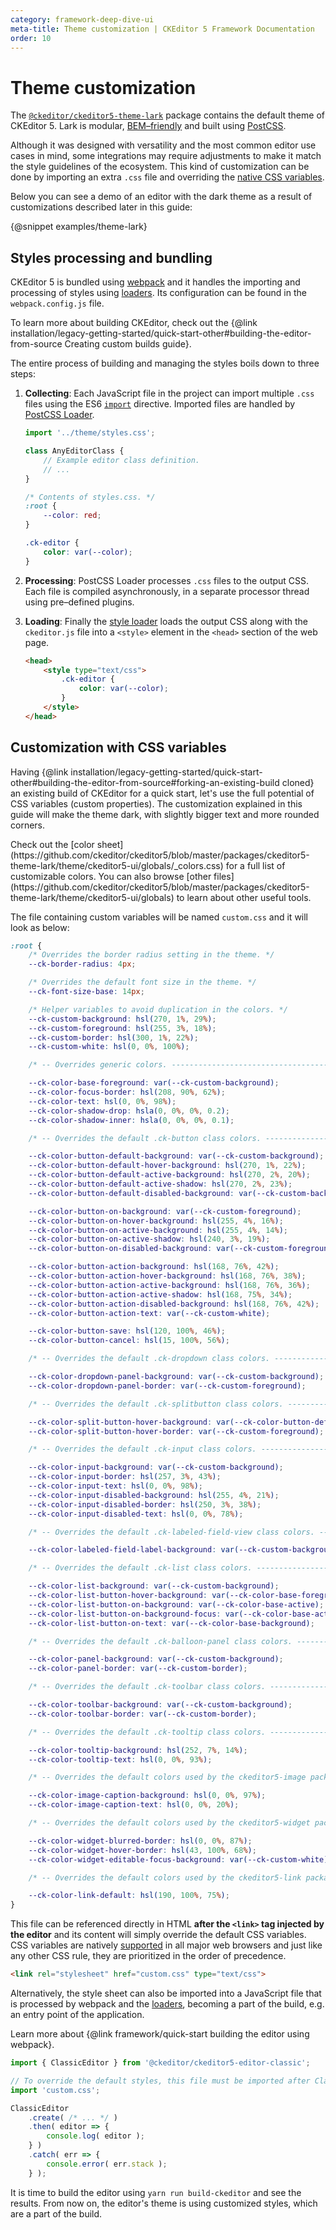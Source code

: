 ```yaml
---
category: framework-deep-dive-ui
meta-title: Theme customization | CKEditor 5 Framework Documentation
order: 10
---
```


# Theme customization

The [`@ckeditor/ckeditor5-theme-lark`](https://www.npmjs.com/package/@ckeditor/ckeditor5-theme-lark) package contains the default theme of CKEditor&nbsp;5. Lark is modular, [BEM–friendly](https://en.bem.info/methodology/css/) and built using [PostCSS](http://postcss.org/).

Although it was designed with versatility and the most common editor use cases in mind, some integrations may require adjustments to make it match the style guidelines of the ecosystem. This kind of customization can be done by importing an extra `.css` file and overriding the [native CSS variables](https://www.w3.org/TR/css-variables/).

Below you can see a demo of an editor with the dark theme as a result of customizations described later in this guide:

{@snippet examples/theme-lark}

## Styles processing and bundling

CKEditor&nbsp;5 is bundled using [webpack](https://webpack.js.org/) and it handles the importing and processing of styles using [loaders](https://webpack.js.org/concepts/loaders/). Its configuration can be found in the `webpack.config.js` file.

<info-box info>
	To learn more about building CKEditor, check out the {@link installation/legacy-getting-started/quick-start-other#building-the-editor-from-source Creating custom builds guide}.
</info-box>

The entire process of building and managing the styles boils down to three steps:

1. **Collecting**: Each JavaScript file in the project can import multiple `.css` files using the ES6 [`import`](https://developer.mozilla.org/en-US/docs/Web/JavaScript/Reference/Statements/import) directive. Imported files are handled by [PostCSS Loader](https://www.npmjs.com/package/postcss-loader).

	```js
	import '../theme/styles.css';

	class AnyEditorClass {
		// Example editor class definition.
		// ...
	}
	```

	```css
	/* Contents of styles.css. */
	:root {
		--color: red;
	}

	.ck-editor {
		color: var(--color);
	}
	```

2. **Processing**: PostCSS Loader processes `.css` files to the output CSS. Each file is compiled asynchronously, in a separate processor thread using pre–defined plugins.

3. **Loading**: Finally the [style loader](https://www.npmjs.com/package/style-loader) loads the output CSS along with the `ckeditor.js` file into a `<style>` element in the `<head>` section of the web page.

	```html
	<head>
		<style type="text/css">
			.ck-editor {
				color: var(--color);
			}
		</style>
	</head>
	```

## Customization with CSS variables

Having {@link installation/legacy-getting-started/quick-start-other#building-the-editor-from-source#forking-an-existing-build cloned} an existing build of CKEditor for a quick start, let's use the full potential of CSS variables (custom properties). The customization explained in this guide will make the theme dark, with slightly bigger text and more rounded corners.

<info-box hint>
	Check out the [color sheet](https://github.com/ckeditor/ckeditor5/blob/master/packages/ckeditor5-theme-lark/theme/ckeditor5-ui/globals/_colors.css) for a full list of customizable colors. You can also browse [other files](https://github.com/ckeditor/ckeditor5/blob/master/packages/ckeditor5-theme-lark/theme/ckeditor5-ui/globals) to learn about other useful tools.
</info-box>

The file containing custom variables will be named `custom.css` and it will look as below:

```css
:root {
	/* Overrides the border radius setting in the theme. */
	--ck-border-radius: 4px;

	/* Overrides the default font size in the theme. */
	--ck-font-size-base: 14px;

	/* Helper variables to avoid duplication in the colors. */
	--ck-custom-background: hsl(270, 1%, 29%);
	--ck-custom-foreground: hsl(255, 3%, 18%);
	--ck-custom-border: hsl(300, 1%, 22%);
	--ck-custom-white: hsl(0, 0%, 100%);

	/* -- Overrides generic colors. ------------------------------------------------------------- */

	--ck-color-base-foreground: var(--ck-custom-background);
	--ck-color-focus-border: hsl(208, 90%, 62%);
	--ck-color-text: hsl(0, 0%, 98%);
	--ck-color-shadow-drop: hsla(0, 0%, 0%, 0.2);
	--ck-color-shadow-inner: hsla(0, 0%, 0%, 0.1);

	/* -- Overrides the default .ck-button class colors. ---------------------------------------- */

	--ck-color-button-default-background: var(--ck-custom-background);
	--ck-color-button-default-hover-background: hsl(270, 1%, 22%);
	--ck-color-button-default-active-background: hsl(270, 2%, 20%);
	--ck-color-button-default-active-shadow: hsl(270, 2%, 23%);
	--ck-color-button-default-disabled-background: var(--ck-custom-background);

	--ck-color-button-on-background: var(--ck-custom-foreground);
	--ck-color-button-on-hover-background: hsl(255, 4%, 16%);
	--ck-color-button-on-active-background: hsl(255, 4%, 14%);
	--ck-color-button-on-active-shadow: hsl(240, 3%, 19%);
	--ck-color-button-on-disabled-background: var(--ck-custom-foreground);

	--ck-color-button-action-background: hsl(168, 76%, 42%);
	--ck-color-button-action-hover-background: hsl(168, 76%, 38%);
	--ck-color-button-action-active-background: hsl(168, 76%, 36%);
	--ck-color-button-action-active-shadow: hsl(168, 75%, 34%);
	--ck-color-button-action-disabled-background: hsl(168, 76%, 42%);
	--ck-color-button-action-text: var(--ck-custom-white);

	--ck-color-button-save: hsl(120, 100%, 46%);
	--ck-color-button-cancel: hsl(15, 100%, 56%);

	/* -- Overrides the default .ck-dropdown class colors. -------------------------------------- */

	--ck-color-dropdown-panel-background: var(--ck-custom-background);
	--ck-color-dropdown-panel-border: var(--ck-custom-foreground);

	/* -- Overrides the default .ck-splitbutton class colors. ----------------------------------- */

	--ck-color-split-button-hover-background: var(--ck-color-button-default-hover-background);
	--ck-color-split-button-hover-border: var(--ck-custom-foreground);

	/* -- Overrides the default .ck-input class colors. ----------------------------------------- */

	--ck-color-input-background: var(--ck-custom-background);
	--ck-color-input-border: hsl(257, 3%, 43%);
	--ck-color-input-text: hsl(0, 0%, 98%);
	--ck-color-input-disabled-background: hsl(255, 4%, 21%);
	--ck-color-input-disabled-border: hsl(250, 3%, 38%);
	--ck-color-input-disabled-text: hsl(0, 0%, 78%);

	/* -- Overrides the default .ck-labeled-field-view class colors. ---------------------------- */

	--ck-color-labeled-field-label-background: var(--ck-custom-background);

	/* -- Overrides the default .ck-list class colors. ------------------------------------------ */

	--ck-color-list-background: var(--ck-custom-background);
	--ck-color-list-button-hover-background: var(--ck-color-base-foreground);
	--ck-color-list-button-on-background: var(--ck-color-base-active);
	--ck-color-list-button-on-background-focus: var(--ck-color-base-active-focus);
	--ck-color-list-button-on-text: var(--ck-color-base-background);

	/* -- Overrides the default .ck-balloon-panel class colors. --------------------------------- */

	--ck-color-panel-background: var(--ck-custom-background);
	--ck-color-panel-border: var(--ck-custom-border);

	/* -- Overrides the default .ck-toolbar class colors. --------------------------------------- */

	--ck-color-toolbar-background: var(--ck-custom-background);
	--ck-color-toolbar-border: var(--ck-custom-border);

	/* -- Overrides the default .ck-tooltip class colors. --------------------------------------- */

	--ck-color-tooltip-background: hsl(252, 7%, 14%);
	--ck-color-tooltip-text: hsl(0, 0%, 93%);

	/* -- Overrides the default colors used by the ckeditor5-image package. --------------------- */

	--ck-color-image-caption-background: hsl(0, 0%, 97%);
	--ck-color-image-caption-text: hsl(0, 0%, 20%);

	/* -- Overrides the default colors used by the ckeditor5-widget package. -------------------- */

	--ck-color-widget-blurred-border: hsl(0, 0%, 87%);
	--ck-color-widget-hover-border: hsl(43, 100%, 68%);
	--ck-color-widget-editable-focus-background: var(--ck-custom-white);

	/* -- Overrides the default colors used by the ckeditor5-link package. ---------------------- */

	--ck-color-link-default: hsl(190, 100%, 75%);
}
```

This file can be referenced directly in HTML **after the `<link>` tag injected by the editor** and its content will simply override the default CSS variables. CSS variables are natively [supported](https://caniuse.com/#feat=css-variables) in all major web browsers and just like any other CSS rule, they are prioritized in the order of precedence.

```html
<link rel="stylesheet" href="custom.css" type="text/css">
```

Alternatively, the style sheet can also be imported into a JavaScript file that is processed by webpack and the [loaders](#styles-processing-and-bundling), becoming a part of the build, e.g. an entry point of the application.

<info-box info>
	Learn more about {@link framework/quick-start building the editor using webpack}.
</info-box>

```js
import { ClassicEditor } from '@ckeditor/ckeditor5-editor-classic';

// To override the default styles, this file must be imported after ClassicEditor.
import 'custom.css';

ClassicEditor
	.create( /* ... */ )
	.then( editor => {
		console.log( editor );
	} )
	.catch( err => {
		console.error( err.stack );
	} );

```

It is time to build the editor using `yarn run build-ckeditor` and see the results. From now on, the editor's theme is using customized styles, which are a part of the build.

